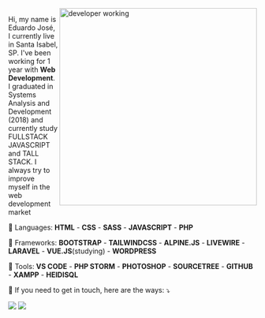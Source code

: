 <img src="https://repository-images.githubusercontent.com/427024343/5b3efe20-d6b3-4ae4-8ccb-4a45451b0cf8" min-width="400px" max-width="400px" width="400px" align="right" alt="developer working">

<p align="left"> 
  Hi, my name is Eduardo José, I currently live in Santa Isabel, SP. I've been working for 1 year with <strong>Web Development</strong>. <br>
  I graduated in Systems Analysis and Development (2018) and currently study FULLSTACK JAVASCRIPT and TALL STACK. I always try to improve myself in the web development market
</p>

<p align="left">
  🦄 Languages: <strong>HTML</strong> - <strong>CSS</strong> -  <strong>SASS</strong> - <strong>JAVASCRIPT</strong> - <strong>PHP</strong>
</p>

<p align="left">
  🦄 Frameworks: <strong>BOOTSTRAP</strong> - <strong>TAILWINDCSS</strong> - <strong>ALPINE.JS</strong> -  <strong>LIVEWIRE</strong> - <strong>LARAVEL</strong> - <strong>VUE.JS</strong>(studying) - <strong>WORDPRESS</strong>
</p>

<p align="left">
  💼 Tools: <strong>VS CODE</strong> - <strong>PHP STORM</strong> - <strong>PHOTOSHOP</strong> - <strong>SOURCETREE</strong> - <strong>GITHUB</strong> - <strong>XAMPP</strong> - <strong>HEIDISQL</strong>
</p>

<p align="left">
  💌 If you need to get in touch, here are the ways: ⤵️
</p>

<p align="left">
  <a href="mailto:eduardojsc18@outlook.com" alt="Gmail">
  <img src="https://img.shields.io/badge/Microsoft_Outlook-0078D4?style=for-the-badge&logo=microsoft-outlook&logoColor=white" /></a>

  <a href="https://www.linkedin.com/in/eduardojsc/" alt="Linkedin">
  <img src="https://img.shields.io/badge/LinkedIn-0077B5?style=for-the-badge&logo=linkedin&logoColor=white" /></a>
</p>  
